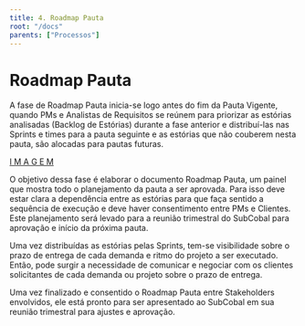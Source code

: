 ```yaml
---
title: 4. Roadmap Pauta
root: "/docs"
parents: ["Processos"]
---
```


<h1 class="page-title">
  Roadmap Pauta
</h1>

A fase de Roadmap Pauta inicia-se logo antes do fim da Pauta Vigente, quando PMs e Analistas de Requisitos se reúnem para priorizar as estórias analisadas (Backlog de Estórias) durante a fase anterior e distribuí-las nas Sprints e times para a pauta seguinte e as estórias que não couberem nesta pauta, são alocadas para pautas futuras.

[ I M A G E M ](https://drive.google.com/file/d/1fCEAwpHiJ6ThyOp8Yme9QScqoTtDIrNW/view?usp=sharing)

O objetivo dessa fase é elaborar o documento Roadmap Pauta, um painel que mostra todo o planejamento da pauta a ser aprovada. Para isso deve estar clara a dependência entre as estórias para que faça sentido a sequência de execução e deve haver consentimento entre PMs e Clientes. Este planejamento será levado para a reunião trimestral do SubCobal para aprovação e início da próxima pauta.

Uma vez distribuídas as estórias pelas Sprints, tem-se visibilidade sobre o prazo de entrega de cada demanda e ritmo do projeto a ser executado. Então, pode surgir a necessidade de comunicar e negociar com os clientes solicitantes de cada demanda ou projeto sobre o prazo de entrega.

Uma vez finalizado e consentido o Roadmap Pauta entre Stakeholders envolvidos, ele está pronto para ser apresentado ao SubCobal em sua reunião trimestral para ajustes e aprovação.
